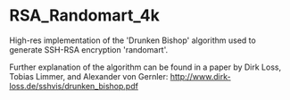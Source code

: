 # RSA_Randomart_4k

High-res implementation of the 'Drunken Bishop' algorithm used to generate SSH-RSA encryption 'randomart'.

Further explanation of the algorithm can be found in a paper by Dirk Loss, Tobias Limmer, and Alexander von Gernler: http://www.dirk-loss.de/sshvis/drunken_bishop.pdf
